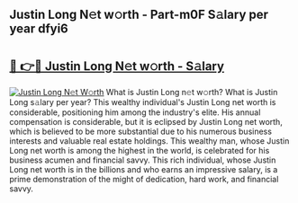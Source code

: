 ## Justin Long N𝚎t w𝚘rth - Part-m0F S𝚊lary per year dfyi6

# <h2><a href="http://gc2wo1.nevu.top/?p=Justin+Long">🔗 👉🔴 Justin Long N𝚎t w𝚘rth - S𝚊lary</a></h2>

[![Justin Long N𝚎t W𝚘rth](https://i.imgur.com/Oavwk0R.jpeg)](http://gc2wo1.nevu.top/?p=Justin+Long)
What is Justin Long n𝚎t w𝚘rth? What is Justin Long s𝚊lary per year?
This wealthy individual's Justin Long net worth is considerable, positioning him among the industry's elite. His annual compensation is considerable, but it is eclipsed by Justin Long net worth, which is believed to be more substantial due to his numerous business interests and valuable real estate holdings. This wealthy man, whose Justin Long net worth is among the highest in the world, is celebrated for his business acumen and financial savvy. This rich individual, whose Justin Long net worth is in the billions and who earns an impressive salary, is a prime demonstration of the might of dedication, hard work, and financial savvy.
